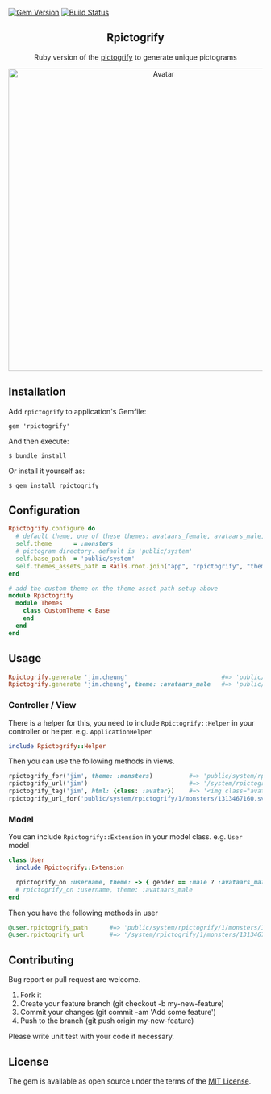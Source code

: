 [![Gem Version](https://badge.fury.io/rb/rpictogrify.svg)](https://badge.fury.io/rb/rpictogrify)
[![Build Status](https://travis-ci.org/jinhucheung/rpictogrify.svg?branch=master)](https://travis-ci.org/jinhucheung/rpictogrify)

<p align="center">
  <h2 align="center">Rpictogrify</h2>
  <p align="center">Ruby version of the <a href="https://github.com/luciorubeens/pictogrify">pictogrify</a> to generate unique pictograms</p>
</p>

<p align="center"><img src="https://i.imgur.com/V7WcroX.png" width="600px" alt="Avatar"></p>

## Installation

Add `rpictogrify` to application's Gemfile:

```
gem 'rpictogrify'
```

And then execute:

```
$ bundle install
```

Or install it yourself as:

```
$ gem install rpictogrify
```

## Configuration

```ruby
Rpictogrify.configure do
  # default theme, one of these themes: avataars_female, avataars_male, male_flat, monsters. default is :monsters
  self.theme      = :monsters
  # pictogram directory. default is 'public/system'
  self.base_path  = 'public/system'
  self.themes_assets_path = Rails.root.join("app", "rpictogrify", "themes")
end

# add the custom theme on the theme asset path setup above
module Rpictogrify
  module Themes
    class CustomTheme < Base
    end
  end
end
```

## Usage

```ruby
Rpictogrify.generate 'jim.cheung'                          #=> 'public/system/rpictogrify/1/monsters/1313467160.svg'
Rpictogrify.generate 'jim.cheung', theme: :avataars_male   #=> 'public/system/rpictogrify/1/avataars_male/1313467160.svg'
```

### Controller / View

There is a helper for this, you need to include `Rpictogrify::Helper` in your controller or helper. e.g. `ApplicationHelper`

```ruby
include Rpictogrify::Helper
```

Then you can use the following methods in views.

```ruby
rpictogrify_for('jim', theme: :monsters)          #=> 'public/system/rpictogrify/1/monsters/1313467160.svg'
rpictogrify_url('jim')                            #=> '/system/rpictogrify/1/monsters/1313467160.svg'
rpictogrify_tag('jim', html: {class: :avatar})    #=> '<img class="avatar" src="/system/rpictogrify/1/monsters/1313467160.svg" alt="jim" />'
rpictogrify_url_for('public/system/rpictogrify/1/monsters/1313467160.svg') #=> '/system/rpictogrify/1/monsters/1313467160.svg'
```

### Model

You can include `Rpictogrify::Extension` in your model class. e.g. `User` model

```ruby
class User
  include Rpictogrify::Extension

  rpictogrify_on :username, theme: -> { gender == :male ? :avataars_male : :avataars_female }
  # rpictogrify_on :username, theme: :avataars_male
end
```

Then you have the following methods in user

```ruby
@user.rpictogrify_path      #=> 'public/system/rpictogrify/1/monsters/1313467160.svg'
@user.rpictogrify_url       #=> '/system/rpictogrify/1/monsters/1313467160.svg'
```

## Contributing

Bug report or pull request are welcome.

1. Fork it
2. Create your feature branch (git checkout -b my-new-feature)
3. Commit your changes (git commit -am 'Add some feature')
4. Push to the branch (git push origin my-new-feature)

Please write unit test with your code if necessary.

## License

The gem is available as open source under the terms of the [MIT License](MIT-LICENSE).
